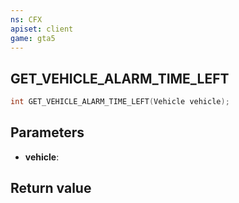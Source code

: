 ```yaml
---
ns: CFX
apiset: client
game: gta5
---
```

## GET_VEHICLE_ALARM_TIME_LEFT

```c
int GET_VEHICLE_ALARM_TIME_LEFT(Vehicle vehicle);
```


## Parameters
* **vehicle**: 

## Return value
